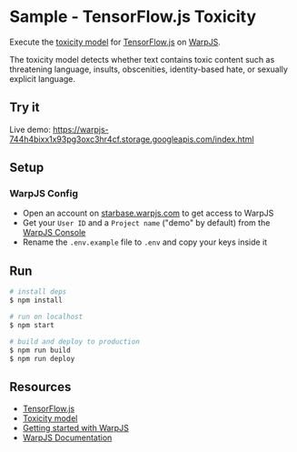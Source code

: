# Sample - TensorFlow.js Toxicity

Execute the [toxicity model](https://github.com/tensorflow/tfjs-models/tree/master/toxicity) for [TensorFlow.js](https://www.tensorflow.org/js) on [WarpJS](https://warpjs.com).

The toxicity model detects whether text contains toxic content such as threatening language, insults, obscenities, identity-based hate, or sexually explicit language.

## Try it

Live demo: https://warpjs-744h4bixx1x93pg3oxc3hr4cf.storage.googleapis.com/index.html

## Setup

### WarpJS Config

- Open an account on [starbase.warpjs.com](https://starbase.warpjs.com) to get access to WarpJS
- Get your `User ID` and a `Project name` ("demo" by default) from the [WarpJS Console](https://starbase.warpjs.com)
- Rename the `.env.example` file to `.env` and copy your keys inside it

## Run

```bash
# install deps
$ npm install

# run on localhost
$ npm start

# build and deploy to production
$ npm run build
$ npm run deploy
```
 
## Resources
- [TensorFlow.js](https://www.tensorflow.org/js)
- [Toxicity model](https://github.com/tensorflow/tfjs-models/tree/master/toxicity)
- [Getting started with WarpJS](https://warpjs.dev/docs/getting-started)
- [WarpJS Documentation](https://warpjs.dev/)
